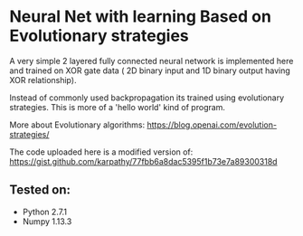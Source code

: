 # Neural Net with learning Based on Evolutionary strategies

A very simple 2 layered fully connected neural network is implemented here and trained on XOR gate data ( 2D binary input and 1D binary output having XOR relationship). 

Instead of commonly used backpropagation its trained using evolutionary strategies. This is more of a 'hello world' kind of program. 

More about Evolutionary algorithms: https://blog.openai.com/evolution-strategies/

The code uploaded here is a modified version of: https://gist.github.com/karpathy/77fbb6a8dac5395f1b73e7a89300318d

## Tested on:

* Python 2.7.1
* Numpy 1.13.3


